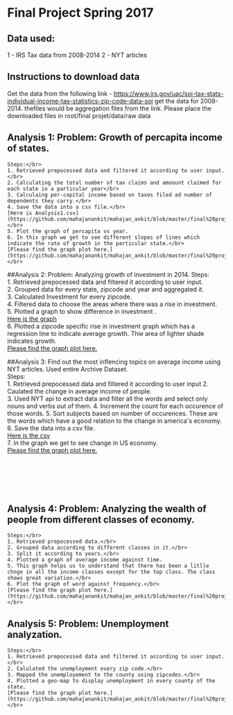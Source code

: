 # Final Project Spring 2017

## Data used:
1 - IRS Tax data from 2008-2014
2 - NYT articles

## Instructions to download data
Get the data from the following link - https://www.irs.gov/uac/soi-tax-stats-individual-income-tax-statistics-zip-code-data-soi
get the data for 2008-2014. thefiles would be aggregation files from the link.
Please place the downloaded files in root/final projet/data/raw data



## Analysis 1: Problem: Growth of percapita income of states.</br>
    Steps:</br>
    1. Retrieved prepocessed data and filtered it according to user input.</br>
    2. Calculating the total number of tax claims and amoount claimed for each state in a particular year</br>
    3. Calculaing per-capital income based on taxes filed ad number of dependents they carry.</br>
    4. Save the data into a csv file.</br>
    [Here is Analysis1.csv](https://github.com/mahajanankit/mahajan_ankit/blob/master/final%20project/analysis/Analysis1%20output/percapita.csv)</br>
    5. Plot the graph of percapita vs year.
    6. In this graph we get to see different slopes of lines which indicate the rate of growth in the particular state.</br>
    [Please find the graph plot here.](https://github.com/mahajanankit/mahajan_ankit/blob/master/final%20project/analysis/Analysis1%20output/graph.png)</br>

##Analysis 2: Problem: Analyzing growth of investment in 2014.
    Steps:</br>
    1. Retrieved prepocessed data and filtered it according to user input.</br>
    2. Grouped data for every state, zipcode and year and aggregated it.</br>
    3. Calculated Investment for every zipcode. </br>
    4. Filtered data to choose the areas where there was a rise in investment.</br>
    5. Plotted a graph to show difference in investment .</br>
    [Here is the graph](https://github.com/mahajanankit/mahajan_ankit/blob/master/final%20project/analysis/Analysis2%20output/year_wise_graph.png)</br>
    6. Plotted a zipcode specific rise in investment graph which has a regression line to indicate average growth. Thie area of lighter shade indicates growth.</br>
    [Please find the graph plot here.](https://github.com/mahajanankit/mahajan_ankit/blob/master/final%20project/analysis/Analysis2%20output/growth_graph.png)</br>

##Analysis 3: Find out the most inflencing topics on average income using NYT articles. Used entire Archive Dataset.</br>
    Steps:</br>
    1. Retrieved prepocessed data and filtered it according to user input
    2. Caulated the change in average income of people.</br>
    3. Used NYT api to extract data and filter all the words and select only nouns and verbs out of them. 
    4. Increment the count for each occurence of those words. 
    5. Sort subjects based on number of occurences. These are the words which have a good relation to the change in america's economy.</br>
    6. Save the data into a csv file.
    </br>[Here is the csv](https://github.com/mahajanankit/mahajan_ankit/blob/master/final%20project/analysis/Analysis3%20output/analysis.csv)</br>
    7. In the graph we get to see change in US economy.</br>
    [Please find the graph plot here.](https://github.com/mahajanankit/mahajan_ankit/blob/final%20project/analysis/Analysis3%20output/graph.png)</br></br></br></br></br></br>
    
## Analysis 4: Problem: Analyzing the wealth of people from different classes of economy.</br>
    Steps:</br>
    1. Retrieved prepocessed data.</br>
    2. Grouped data according to different classes in it.</br>
    3. Split it according to years.</br> 
    4. Plotted a graph of average income against time.
    5. This graph helps us to understand that there has been a litlle chnge in all the income classes except for the top class. The class shows great variation.</br>
    6. Plot the graph of word against frequency.</br>
    [Please find the graph plot here.](https://github.com/mahajanankit/mahajan_ankit/blob/master/final%20project/analysis/Analysis4%20output/graph.png)</br>

## Analysis 5: Problem: Unemployment analyzation.</br>
    Steps:</br>
    1. Retrieved prepocessed data and filtered it according to user input.</br>
    2. Calulated the unemployment every zip code.</br>
    3. Mapped the unemployement to the county using zipcodes.</br> 
    4. Plotted a geo-map to display unemployment in every county of the state.
    [Please find the graph plot here.](https://github.com/mahajanankit/mahajan_ankit/blob/master/final%20project/analysis/Analysis5%20output/map.png)</br>
